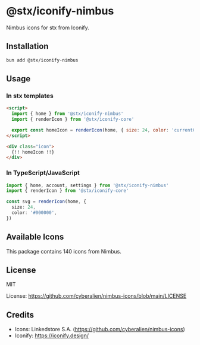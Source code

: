 # @stx/iconify-nimbus

Nimbus icons for stx from Iconify.

## Installation

```bash
bun add @stx/iconify-nimbus
```

## Usage

### In stx templates

```html
<script>
  import { home } from '@stx/iconify-nimbus'
  import { renderIcon } from '@stx/iconify-core'

  export const homeIcon = renderIcon(home, { size: 24, color: 'currentColor' })
</script>

<div class="icon">
  {!! homeIcon !!}
</div>
```

### In TypeScript/JavaScript

```typescript
import { home, account, settings } from '@stx/iconify-nimbus'
import { renderIcon } from '@stx/iconify-core'

const svg = renderIcon(home, {
  size: 24,
  color: '#000000',
})
```

## Available Icons

This package contains 140 icons from Nimbus.

## License

MIT

License: https://github.com/cyberalien/nimbus-icons/blob/main/LICENSE

## Credits

- Icons: Linkedstore S.A. (https://github.com/cyberalien/nimbus-icons)
- Iconify: https://iconify.design/
